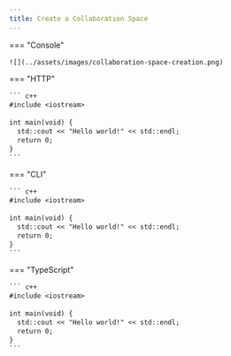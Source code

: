```yaml
---
title: Create a Collaboration Space
---
```


=== "Console"

    ![](../assets/images/collaboration-space-creation.png)

=== "HTTP"

    ``` c++
    #include <iostream>

    int main(void) {
      std::cout << "Hello world!" << std::endl;
      return 0;
    }
    ```


=== "CLI"

    ``` c++
    #include <iostream>

    int main(void) {
      std::cout << "Hello world!" << std::endl;
      return 0;
    }
    ```

=== "TypeScript"

    ``` c++
    #include <iostream>

    int main(void) {
      std::cout << "Hello world!" << std::endl;
      return 0;
    }
    ```
